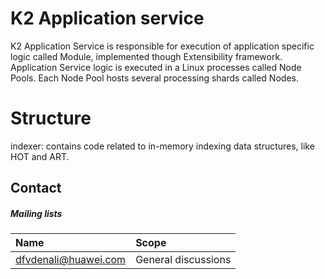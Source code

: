 <!--
    (C)opyright Huawei Technologies USA, 2019
-->
# K2 Application service
K2 Application Service is responsible for execution of application specific logic called Module, implemented though Extensibility framework.
Application Service logic is executed in a Linux processes called Node Pools. Each Node Pool hosts several processing shards called Nodes.

# Structure
indexer: contains code related to in-memory indexing data structures, like HOT and ART.

## Contact

##### Mailing lists

| Name                                                                          | Scope                           |
|:------------------------------------------------------------------------------|:--------------------------------|
| [dfvdenali@huawei.com](mailto:dfvdenali@huawei.com)                           | General discussions             |
